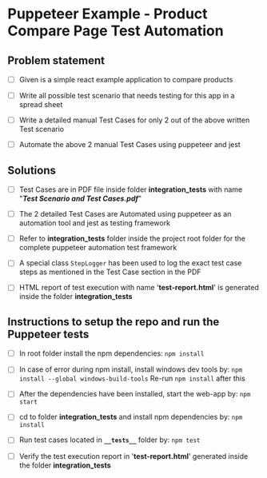 # Puppeteer Example - Product Compare Page Test Automation

Problem statement
-
- [ ] Given is a simple react example application to compare products
- [ ] Write all possible test scenario that needs testing for this app in a spread sheet
- [ ] Write a detailed manual Test Cases for only 2 out of the above written Test scenario
- [ ] Automate the above 2 manual Test Cases using puppeteer and jest


Solutions
- 
- [ ] Test Cases are in PDF file inside folder **integration_tests** with name "_**Test Scenario and Test Cases.pdf**_"
- [ ] The 2 detailed Test Cases are Automated using puppeteer as an automation tool and jest as testing framework
- [ ] Refer to **integration_tests** folder inside the project root folder for the complete puppeteer automation test framework
- [ ] A special class `StepLogger` has been used to log the exact test case steps as mentioned in the Test Case section in the PDF
- [ ] HTML report of test execution with name '**test-report.html**' is generated inside the folder **integration_tests**


Instructions to setup the repo and run the Puppeteer tests
-
- [ ] In root folder install the npm dependencies:
`npm install`

- [ ] In case of error during npm install, install windows dev tools by: 
`npm install --global windows-build-tools`
Re-run `npm install` after this

- [ ] After the dependencies have been installed, start the web-app by:
`npm start`

- [ ] cd to folder **integration_tests** and install npm dependencies by:
`npm install`

- [ ] Run test cases located in **`__tests__`** folder by:
`npm test`

- [ ] Verify the test execution report in '**test-report.html**' generated inside the folder **integration_tests** 